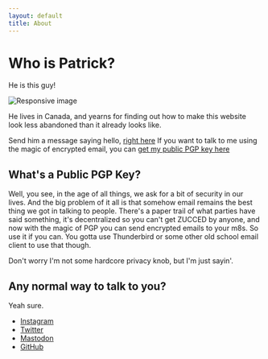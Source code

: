 ```yaml
---
layout: default
title: About
---
```


# Who is Patrick?
He is this guy!

<img src="{{site.url}}/assets/issme.jpg" class="img-fluid" alt="Responsive image">

He lives in Canada, and yearns for finding out how to make this website look
less abandoned than it already looks like.

Send him a message saying hello, [right here](mailto:patrick@patrickrogers.me)
If you want to talk to me using the magic of encrypted email, you can [get my public PGP key here](/assets/patricksPublicKey.asc)

## What's a Public PGP Key?
Well, you see, in the age of all things, we ask for a bit of security in our lives.
And the big problem of it all is that somehow email remains the best thing we got
in talking to people. There's a paper trail of what parties have said something,
it's decentralized so you can't get ZUCCED by anyone, and now with the magic of
PGP you can send encrypted emails to your m8s. So use it if you can. You gotta
use Thunderbird or some other old school email client to use that though.

Don't worry I'm not some hardcore privacy knob, but I'm just sayin'.

## Any normal way to talk to you?
Yeah sure.
 - [Instagram](https://instagram.com/patricktherogers)
 - [Twitter](https://twitter.com/cowinkkeydink)
 - <a rel="me" href="https://mst.thewebzone.net/@patrick">Mastodon</a>
 - [GitHub](https://github.com/cowinkkeydinkinc)
